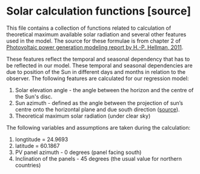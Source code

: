 # Solar calculation functions [source]

This file contains a collection of functions related to calculation of theoretical maximum available solar radiation and several other features used in the model. The source for these formulae
is from chapter 2 of [Photovoltaic power generation modeling report by H.-P. Hellman, 2011](http://sgemfinalreport.fi/files/WP611_photovoltaics%20HP%20Hellman.pdf).

These features reflect the temporal and seasonal dependency that has to be reflected in our model. These temporal and seasonal dependencies are due to position of the Sun in different days and months in relation to the observer. The following features are calculated for our regression model:

1. Solar elevation angle - the angle between the horizon and the centre of the Sun's disc.
2. Sun azimuth - defined as the angle between the projection of sun’s centre onto the horizontal plane and due south direction
  ([source](https://www.sciencedirect.com/topics/engineering/solar-azimuth-angle)).
3. Theoretical maximum solar radiation (under clear sky)

The following variables and assumptions are taken during the calculation:

1. longtitude = 24.9693
2. latitude = 60.1867
3. PV panel azimuth - 0 degrees (panel facing south)
4. Inclination of the panels - 45 degrees (the usual value for northern countries)
